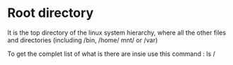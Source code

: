 # Root directory

It is the top directory of the linux system hierarchy, where all the other files and directories (including /bin, /home/ mnt/ or /var)

To get the complet list of what is there are insie use this command : ls /
